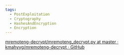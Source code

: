 ```yaml
---
tags:
  - PostExploitation
  - Cryptography
  - HashesAndEncryption
  - Encryption
---
```

[mremoteng-decrypt/mremoteng\_decrypt.py at master · kmahyyg/mremoteng-decrypt · GitHub](https://github.com/kmahyyg/mremoteng-decrypt/blob/master/mremoteng_decrypt.py)